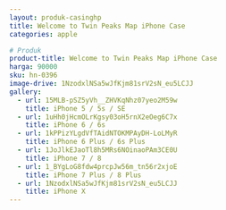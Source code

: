 ```yaml
---
layout: produk-casinghp
title: Welcome to Twin Peaks Map iPhone Case
categories: apple

# Produk
product-title: Welcome to Twin Peaks Map iPhone Case
harga: 90000
sku: hn-0396
image-drive: 1NzodxlNSa5wJfKjm81srV2sN_eu5LCJJ
gallery:
  - url: 15MLB-pSZ5yVh__ZHVKqNhz07yeo2M59w
    title: iPhone 5 / 5s / SE
  - url: 1uHh0jHcmOLrKgsy03oH5rnX2eOeg6C7x
    title: iPhone 6 / 6s
  - url: 1kPPizYLgdVfTAidNTOKMPAyDH-LoLMyR
    title: iPhone 6 Plus / 6s Plus
  - url: 1JoJlkEJaoTl8h5MRs6NOinaoPAm3CE0U
    title: iPhone 7 / 8
  - url: 1_BYgLoG8fdw4prcpJw56m_tn56r2xjoE
    title: iPhone 7 Plus / 8 Plus
  - url: 1NzodxlNSa5wJfKjm81srV2sN_eu5LCJJ
    title: iPhone X
---
```

